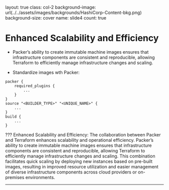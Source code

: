 layout: true
class: col-2
background-image: url(../../assets/images/backgrounds/HashiCorp-Content-bkg.png)
background-size: cover
name: slide4
count: true

# Enhanced Scalability and Efficiency

- Packer’s ability to create immutable machine images ensures that infrastructure components are consistent and reproducible, allowing Terraform to efficiently manage infrastructure changes and scaling. 

- Standardize images wth Packer:

```
packer {
    required_plugins {
        ...
    }
}
source "<BUILDER_TYPE>" "<UNIQUE_NAME>" {
    ...
}
build {
    ...
}
```
???
Enhanced Scalability and Efficiency: The collaboration between Packer and Terraform enhances scalability and operational efficiency. Packer’s ability to create immutable machine images ensures that infrastructure components are consistent and reproducible, allowing Terraform to efficiently manage infrastructure changes and scaling. This combination facilitates quick scaling by deploying new instances based on pre-built images, resulting in improved resource utilization and easier management of diverse infrastructure components across cloud providers or on-premises environments.

---
